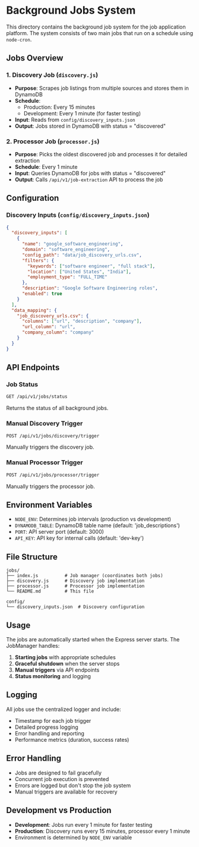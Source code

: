 # Background Jobs System

This directory contains the background job system for the job application platform. The system consists of two main jobs that run on a schedule using `node-cron`.

## Jobs Overview

### 1. Discovery Job (`discovery.js`)
- **Purpose**: Scrapes job listings from multiple sources and stores them in DynamoDB
- **Schedule**: 
  - Production: Every 15 minutes
  - Development: Every 1 minute (for faster testing)
- **Input**: Reads from `config/discovery_inputs.json`
- **Output**: Jobs stored in DynamoDB with status = "discovered"

### 2. Processor Job (`processor.js`)
- **Purpose**: Picks the oldest discovered job and processes it for detailed extraction
- **Schedule**: Every 1 minute
- **Input**: Queries DynamoDB for jobs with status = "discovered"
- **Output**: Calls `/api/v1/job-extraction` API to process the job

## Configuration

### Discovery Inputs (`config/discovery_inputs.json`)
```json
{
  "discovery_inputs": [
    {
      "name": "google_software_engineering",
      "domain": "software_engineering",
      "config_path": "data/job_discovery_urls.csv",
      "filters": {
        "keywords": ["software engineer", "full stack"],
        "location": ["United States", "India"],
        "employment_type": "FULL_TIME"
      },
      "description": "Google Software Engineering roles",
      "enabled": true
    }
  ],
  "data_mapping": {
    "job_discovery_urls.csv": {
      "columns": ["url", "description", "company"],
      "url_column": "url",
      "company_column": "company"
    }
  }
}
```

## API Endpoints

### Job Status
```bash
GET /api/v1/jobs/status
```
Returns the status of all background jobs.

### Manual Discovery Trigger
```bash
POST /api/v1/jobs/discovery/trigger
```
Manually triggers the discovery job.

### Manual Processor Trigger
```bash
POST /api/v1/jobs/processor/trigger
```
Manually triggers the processor job.

## Environment Variables

- `NODE_ENV`: Determines job intervals (production vs development)
- `DYNAMODB_TABLE`: DynamoDB table name (default: 'job_descriptions')
- `PORT`: API server port (default: 3000)
- `API_KEY`: API key for internal calls (default: 'dev-key')

## File Structure

```
jobs/
├── index.js          # Job manager (coordinates both jobs)
├── discovery.js      # Discovery job implementation
├── processor.js      # Processor job implementation
└── README.md         # This file

config/
└── discovery_inputs.json  # Discovery configuration
```

## Usage

The jobs are automatically started when the Express server starts. The JobManager handles:

1. **Starting jobs** with appropriate schedules
2. **Graceful shutdown** when the server stops
3. **Manual triggers** via API endpoints
4. **Status monitoring** and logging

## Logging

All jobs use the centralized logger and include:
- Timestamp for each job trigger
- Detailed progress logging
- Error handling and reporting
- Performance metrics (duration, success rates)

## Error Handling

- Jobs are designed to fail gracefully
- Concurrent job execution is prevented
- Errors are logged but don't stop the job system
- Manual triggers are available for recovery

## Development vs Production

- **Development**: Jobs run every 1 minute for faster testing
- **Production**: Discovery runs every 15 minutes, processor every 1 minute
- Environment is determined by `NODE_ENV` variable 